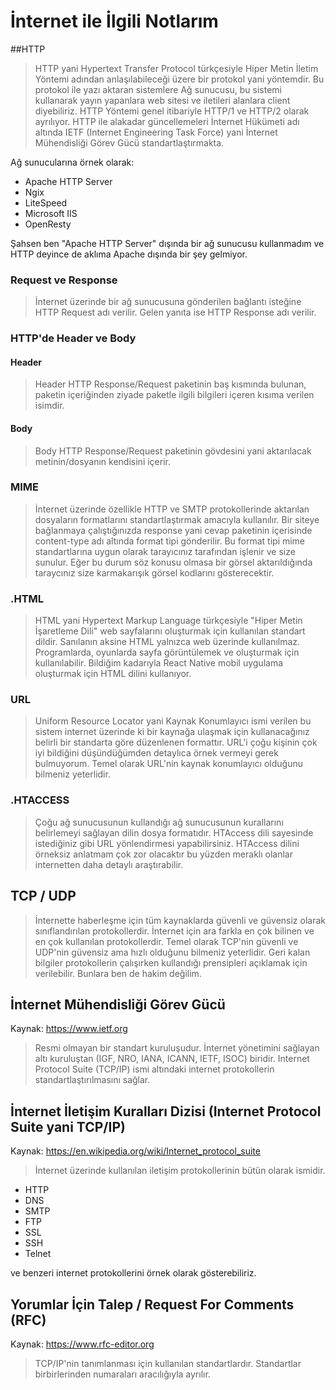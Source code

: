 # İnternet ile İlgili Notlarım
##HTTP
> HTTP yani Hypertext Transfer Protocol türkçesiyle Hiper Metin İletim Yöntemi adından anlaşılabileceği üzere bir protokol yani yöntemdir. Bu protokol ile yazı aktaran sistemlere Ağ sunucusu, bu sistemi kullanarak yayın yapanlara web sitesi ve iletileri alanlara client diyebiliriz. HTTP Yöntemi genel itibariyle HTTP/1 ve HTTP/2 olarak ayrılıyor. HTTP ile alakadar güncellemeleri İnternet Hükümeti adı altında IETF (Internet Engineering Task Force) yani İnternet Mühendisliği Görev Gücü standartlaştırmakta.
 
Ağ sunucularına örnek olarak:

* Apache HTTP Server
* Ngix
* LiteSpeed
* Microsoft IIS
* OpenResty

Şahsen ben "Apache HTTP Server" dışında bir ağ sunucusu kullanmadım ve HTTP deyince de aklıma Apache dışında bir şey gelmiyor.

### Request ve Response
> İnternet üzerinde bir ağ sunucusuna gönderilen bağlantı isteğine HTTP Request adı verilir. Gelen yanıta ise HTTP Response adı verilir.

### HTTP'de Header ve Body
#### Header
> Header HTTP Response/Request paketinin baş kısmında bulunan, paketin içeriğinden ziyade paketle ilgili bilgileri içeren kısıma verilen isimdir.
#### Body
> Body HTTP Response/Request paketinin gövdesini yani aktarılacak metinin/dosyanın kendisini içerir.

### MIME
> İnternet üzerinde özellikle HTTP ve SMTP protokollerinde aktarılan dosyaların formatlarını standartlaştırmak amacıyla kullanılır. Bir siteye bağlanmaya çalıştığınızda response yani cevap paketinin içerisinde content-type adı altında format tipi gönderilir. Bu format tipi mime standartlarına uygun olarak tarayıcınız tarafından işlenir ve size sunulur. Eğer bu durum söz konusu olmasa bir görsel aktarıldığında taraycınız size karmakarışık görsel kodlarını gösterecektir.

### .HTML
> HTML yani Hypertext Markup Language türkçesiyle "Hiper Metin İşaretleme Dili" web sayfalarını oluşturmak için kullanılan standart dildir. Sanılanın aksine HTML yalnızca web üzerinde kullanılmaz. Programlarda, oyunlarda sayfa görüntülemek ve oluşturmak için kullanılabilir. Bildiğim kadarıyla React Native mobil uygulama oluşturmak için HTML dilini kullanıyor.

### URL
> Uniform Resource Locator yani Kaynak Konumlayıcı ismi verilen bu sistem internet üzerinde ki bir kaynağa ulaşmak için kullanacağınız belirli bir standarta göre düzenlenen formattır. URL'i çoğu kişinin çok iyi bildiğini düşündüğümden detaylıca örnek vermeyi gerek bulmuyorum. Temel olarak URL'nin kaynak konumlayıcı olduğunu bilmeniz yeterlidir.

### .HTACCESS
> Çoğu ağ sunucusunun kullandığı ağ sunucusunun kurallarını belirlemeyi sağlayan dilin dosya formatıdır. HTAccess dili sayesinde istediğiniz gibi URL yönlendirmesi yapabilirsiniz. HTAccess dilini örneksiz anlatmam çok zor olacaktır bu yüzden meraklı olanlar internetten daha detaylı araştırabilir.

## TCP / UDP
> İnternette haberleşme için tüm kaynaklarda güvenli ve güvensiz olarak sınıflandırılan protokollerdir. İnternet için ara farkla en çok bilinen ve en çok kullanılan protokollerdir. Temel olarak TCP'nin güvenli ve UDP'nin güvensiz ama hızlı olduğunu bilmeniz yeterlidir. Geri kalan bilgiler protokollerin çalışırken kullandığı prensipleri açıklamak için verilebilir. Bunlara ben de hakim değilim.

## İnternet Mühendisliği Görev Gücü
Kaynak: https://www.ietf.org
 
> Resmi olmayan bir standart kuruluşudur. İnternet yönetimini sağlayan altı kuruluştan (IGF, NRO, IANA, ICANN, IETF, ISOC) biridir. Internet Protocol Suite (TCP/IP) ismi altındaki internet protokollerin standartlaştırılmasını sağlar.

## İnternet İletişim Kuralları Dizisi (Internet Protocol Suite yani TCP/IP)
Kaynak: https://en.wikipedia.org/wiki/Internet_protocol_suite
 
> İnternet üzerinde kullanılan iletişim protokollerinin bütün olarak ismidir.
 
* HTTP
* DNS
* SMTP
* FTP
* SSL
* SSH
* Telnet

ve benzeri internet protokollerini örnek olarak gösterebiliriz.

## Yorumlar İçin Talep / Request For Comments (RFC)
Kaynak: https://www.rfc-editor.org

> TCP/IP'nin tanımlanması için kullanılan standartlardır. Standartlar birbirlerinden numaraları aracılığıyla ayrılır.